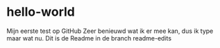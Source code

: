 # hello-world
Mijn eerste test op GitHub
Zeer benieuwd wat ik er mee kan, dus ik type maar wat nu.
Dit is de Readme in de branch readme-edits
